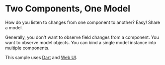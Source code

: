 # Two Components, One Model

How do you listen to changes from one component to another? Easy!
Share a model.

Generally, you don't want to observe field changes from a component. You
want to observe model objects. You can bind a single model instance
into multiple components.

This sample uses [Dart](http://dartlang.org) and [Web UI](http://www.dartlang.org/articles/web-ui/).
